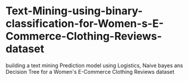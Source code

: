 # Text-Mining-using-binary-classification-for-Women-s-E-Commerce-Clothing-Reviews-dataset
building a text mining Prediction model using Logistics, Naive bayes ans Decision Tree for a Women's E-Commerce Clothing Reviews dataset
